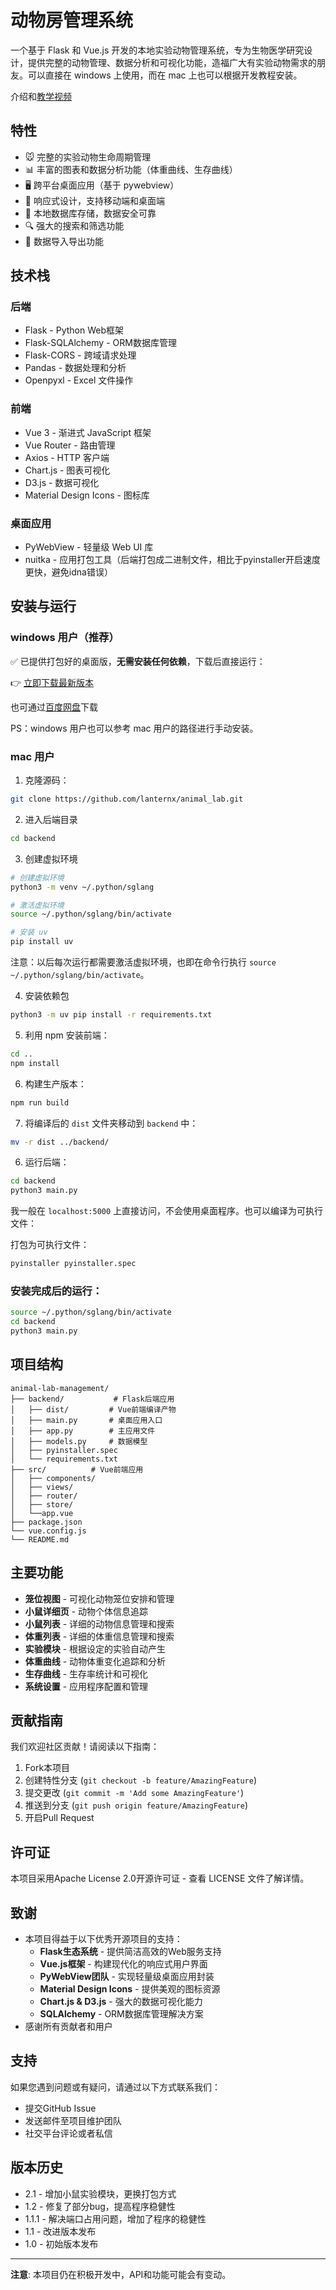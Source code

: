 # 动物房管理系统

一个基于 Flask 和 Vue.js 开发的本地实验动物管理系统，专为生物医学研究设计，提供完整的动物管理、数据分析和可视化功能，造福广大有实验动物需求的朋友。可以直接在 windows 上使用，而在 mac 上也可以根据开发教程安装。

介绍和[教学视频](https://b23.tv/5fQetkk)

## 特性

- 🐭 完整的实验动物生命周期管理
- 📊 丰富的图表和数据分析功能（体重曲线、生存曲线）
- 🖥️ 跨平台桌面应用（基于 pywebview）
- 📱 响应式设计，支持移动端和桌面端
- 💾 本地数据库存储，数据安全可靠
- 🔍 强大的搜索和筛选功能
- 📁 数据导入导出功能

## 技术栈

### 后端

- Flask - Python Web框架
- Flask-SQLAlchemy - ORM数据库管理
- Flask-CORS - 跨域请求处理
- Pandas - 数据处理和分析
- Openpyxl - Excel 文件操作

### 前端
- Vue 3 - 渐进式 JavaScript 框架
- Vue Router - 路由管理
- Axios - HTTP 客户端
- Chart.js - 图表可视化
- D3.js - 数据可视化
- Material Design Icons - 图标库

### 桌面应用

- PyWebView - 轻量级 Web UI 库
- nuitka - 应用打包工具（后端打包成二进制文件，相比于pyinstaller开启速度更快，避免idna错误）

## 安装与运行

### windows 用户（推荐）

✅ 已提供打包好的桌面版，**无需安装任何依赖**，下载后直接运行：

👉 [立即下载最新版本](https://github.com/lanternx/animal_lab/releases/tag/V2.1)

也可通过[百度网盘](https://pan.baidu.com/s/1UyzEXAiVZlK72dOMXtXZFA?pwd=2333)下载

PS：windows 用户也可以参考 mac 用户的路径进行手动安装。

### mac 用户

1. 克隆源码：

```bash
git clone https://github.com/lanternx/animal_lab.git
```

2. 进入后端目录

```bash
cd backend 
```

3. 创建虚拟环境

```bash
# 创建虚拟环境
python3 -m venv ~/.python/sglang

# 激活虚拟环境
source ~/.python/sglang/bin/activate

# 安装 uv
pip install uv
```

注意：以后每次运行都需要激活虚拟环境，也即在命令行执行 `source ~/.python/sglang/bin/activate`。


4. 安装依赖包

```bash
python3 -m uv pip install -r requirements.txt
```

5. 利用 npm 安装前端：

```bash
cd ..
npm install
```

6. 构建生产版本：

```bash
npm run build
```

7. 将编译后的 `dist` 文件夹移动到 `backend` 中：

```bash
mv -r dist ../backend/
```

6. 运行后端：

```bash
cd backend
python3 main.py
```

我一般在 `localhost:5000` 上直接访问，不会使用桌面程序。也可以编译为可执行文件：

打包为可执行文件：

```bash
pyinstaller pyinstaller.spec
```

### 安装完成后的运行：

```bash
source ~/.python/sglang/bin/activate
cd backend
python3 main.py
```

## 项目结构

```
animal-lab-management/
├── backend/           # Flask后端应用
│   ├── dist/         # Vue前端编译产物
│   ├── main.py       # 桌面应用入口
│   ├── app.py        # 主应用文件
│   ├── models.py     # 数据模型
│   ├── pyinstaller.spec
│   └── requirements.txt
├── src/          # Vue前端应用
│   ├── components/
│   ├── views/
│   ├── router/
│   ├── store/
│   └──app.vue
├── package.json
└── vue.config.js
└── README.md
```

## 主要功能

- **笼位视图** - 可视化动物笼位安排和管理
- **小鼠详细页** - 动物个体信息追踪
- **小鼠列表** - 详细的动物信息管理和搜索
- **体重列表** - 详细的体重信息管理和搜索
- **实验模块** - 根据设定的实验自动产生
- **体重曲线** - 动物体重变化追踪和分析
- **生存曲线** - 生存率统计和可视化
- **系统设置** - 应用程序配置和管理

## 贡献指南

我们欢迎社区贡献！请阅读以下指南：

1. Fork本项目
2. 创建特性分支 (`git checkout -b feature/AmazingFeature`)
3. 提交更改 (`git commit -m 'Add some AmazingFeature'`)
4. 推送到分支 (`git push origin feature/AmazingFeature`)
5. 开启Pull Request

## 许可证

本项目采用Apache License 2.0开源许可证 - 查看 LICENSE 文件了解详情。

## 致谢
- 本项目得益于以下优秀开源项目的支持：
  - **Flask生态系统** - 提供简洁高效的Web服务支持
  - **Vue.js框架** - 构建现代化的响应式用户界面
  - **PyWebView团队** - 实现轻量级桌面应用封装
  - **Material Design Icons** - 提供美观的图标资源
  - **Chart.js & D3.js** - 强大的数据可视化能力
  - **SQLAlchemy** - ORM数据库管理解决方案
- 感谢所有贡献者和用户

## 支持

如果您遇到问题或有疑问，请通过以下方式联系我们：
- 提交GitHub Issue
- 发送邮件至项目维护团队
- 社交平台评论或者私信

## 版本历史

- 2.1 - 增加小鼠实验模块，更换打包方式
- 1.2 - 修复了部分bug，提高程序稳健性
- 1.1.1 - 解决端口占用问题，增加了程序的稳健性
- 1.1 - 改进版本发布
- 1.0 - 初始版本发布

---

**注意**: 本项目仍在积极开发中，API和功能可能会有变动。
